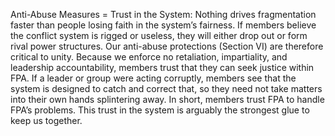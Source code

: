 Anti-Abuse Measures = Trust in the System: Nothing drives fragmentation faster than people losing faith in the system’s fairness. If members believe the conflict system is rigged or useless, they will either drop out or form rival power structures. Our anti-abuse protections (Section VI) are therefore critical to unity. Because we enforce no retaliation, impartiality, and leadership accountability, members trust that they can seek justice within FPA. If a leader or group were acting corruptly, members see that the system is designed to catch and correct that, so they need not take matters into their own hands splintering away. In short, members trust FPA to handle FPA’s problems. This trust in the system is arguably the strongest glue to keep us together.
